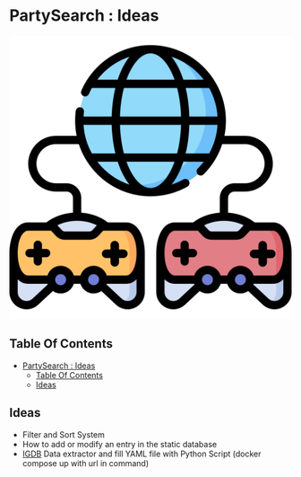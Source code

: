 # PartySearch : Ideas

![Icon](../icon.png)

## Table Of Contents

- [PartySearch : Ideas](#partysearch--ideas)
  - [Table Of Contents](#table-of-contents)
  - [Ideas](#ideas)

## Ideas

- Filter and Sort System
- How to add or modify an entry in the static database
- [IGDB](https://www.igdb.com/) Data extractor and fill YAML file with Python Script (docker compose up with url in command)
